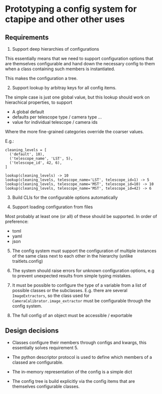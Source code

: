 # Prototyping a config system for ctapipe and other other uses


## Requirements

1. Support deep hierarchies of configurations

  This essentially means that we need to support configuration options
  that are themselves configurable and hand down the necessary config
  to them when a class containing such members is instantiated.

  This makes the configuration a tree.

2. Support lookup by arbitray keys for all config items.

  The simple case is just one global value, but this lookup should work
  on hierachical properties, to support
  * A global default
  * defaults per telescope type / camera type ...
  * value for individual telescope / camera ids

  Where the more fine-grained categories override the coarser values.

  E.g.:

  ```
  cleaning_levels = [
    ('default', 10),
    ('telescope_name', 'LST', 5),
    ('telescope_id', 42, 6),
  ]

  lookup(cleaning_levels) -> 10
  lookup(cleaning_levels, telescope_name='LST', telescope_id=1) -> 5
  lookup(cleaning_levels, telescope_name='MST', telescope_id=10) -> 10
  lookup(cleaning_levels, telescope_name='MST', telescope_id=42) -> 6
  ```

3. Build CLIs for the configurable options automatically


4. Support loading configuration from files

  Most probably at least one (or all) of these should be supported.
  In order of preference:
  * toml
  * yaml
  * json

5. The config system must support the configuration of multiple instances
  of the same class next to each other in the hierarchy (unlike traitlets.config)

6. The system should raise errors for unknown configuration options,
  e.g to prevent unexpected results from simple typing mistakes.

7. It must be possible to configure the type of a variable from a
   list of possible classes or the subclasses.
   E.g. there are several ``ImageExtractors``, so the class used for
   ``CameraCalibrator.image_extractor`` must be configurable through
   the config system.

8. The full config of an object must be accessible / exportable

## Design decisions

* Classes configure their members through configs and kwargs,
  this essentially solves requirement 5.

* The python descriptor protocol is used to define which members of a classed
  are configurable.

* The in-memory representation of the config is a simple dict

* The config tree is build explicitly via the config items that are themselves
  configurable classes.
